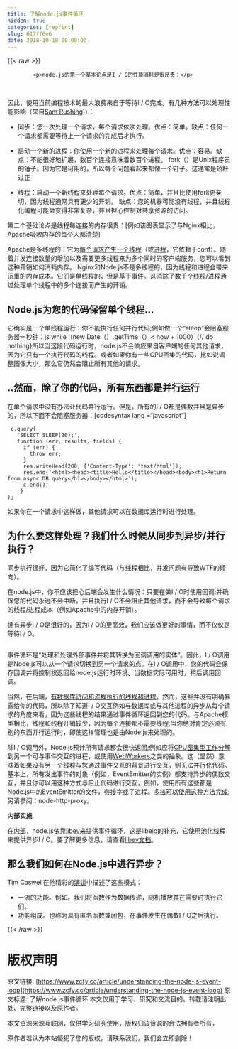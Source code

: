 ```yaml
---
title: 了解node.js事件循环
hidden: true
categories: [reprint]
slug: 617ff6e6
date: 2018-10-18 00:00:00
---
```


{{< raw >}}

            <p>node.js的第一个基本论点是I / O的性能消耗是很昂贵：</p>
<p>﻿<a href="http://blog.mixu.net/files/2011/01/io-cost.png"><img src="https://p0.ssl.qhimg.com/t012a94409121d21cfb.png" alt="" title="io-cost"></a></p>
<p>因此，使用当前编程技术的最大浪费来自于等待I / O完成。有几种方法可以处理性能影响（来自<a href="http://www.nightmare.com/medusa/async_sockets.html">Sam Rushing</a>)）：</p>
<ul>
<li><p>同步：您一次处理一个请求，每个请求依次处理。优点：简单。缺点：任何一个请求都需要等待上一个请求的完成后才执行。</p>
</li>
<li><p>启动一个新的进程：你使用一个新的进程来处理每个请求。优点：容易。缺点：不能很好地扩展，数百个连接意味着数百个进程。 fork（）是Unix程序员的锤子。因为它是可用的，所以每个问题看起来都像一个钉子。这通常是矫枉过正</p>
</li>
<li><p>线程：启动一个新线程来处理每个请求。优点：简单，并且比使用fork更亲切，因为线程通常具有更少的开销。 缺点：您的机器可能没有线程，并且线程化编程可能会变得非常复杂，并且担心控制对共享资源的访问。</p>
</li>
</ul>
<p>第二个基础论点是线程每连接的内存很贵：[例如该图表显示了与Nginx相比，Apache吸收内存的每个人都清楚]</p>
<p>Apache是​​多线程的：它为<a href="http://httpd.apache.org/docs/2.0/mod/worker.html">每个请求产生一个线程</a>（或<a href="http://httpd.apache.org/docs/2.0/mod/prefork.html">进程</a>，它依赖于conf）。随着并发连接数量的增加以及需要更多线程来为多个同时的客户端服务，您可以看到这种开销如何消耗内存。 Nginx和Node.js不是多线程的，因为线程和进程会带来沉重的内存成本。它们是单线程的，但是基于事件。这消除了数千个线程/进程通过处理单个线程中的多个连接而产生的开销。</p>
<h2><strong>Node.js为您的代码保留单个线程...</strong></h2>
<p>它确实是一个单线程运行：你不能执行任何并行代码;例如做一个“sleep”会阻塞服务器一秒钟：js while（new Date（）.getTime（）&lt; now + 1000）{// do nothing}所以当这段代码运行时，node.js不会响应来自客户端的任何其他请求，因为它只有一个执行代码的线程。或者如果你有一些CPU密集的代码，比如说调整图像大小，那么它仍然会阻止所有其他的请求。</p>
<h2><strong>..然而，除了你的代码，所有东西都是并行运行</strong></h2>
<p>在单个请求中没有办法让代码并行运行。但是，所有的I / O都是偶数并且是异步的，所以下面不会阻塞服务器：[codesyntax lang =“javascript”]</p>
<pre><code class="hljs xml"> c.query(
   'SELECT SLEEP(20);',
   function (err, results, fields) {
     if (err) {
       throw err;
     }
     res.writeHead(200, {'Content-Type': 'text/html'});
     res.end('<span class="hljs-tag">&lt;<span class="hljs-name">html</span>&gt;</span><span class="hljs-tag">&lt;<span class="hljs-name">head</span>&gt;</span><span class="hljs-tag">&lt;<span class="hljs-name">title</span>&gt;</span>Hello<span class="hljs-tag">&lt;/<span class="hljs-name">title</span>&gt;</span><span class="hljs-tag">&lt;/<span class="hljs-name">head</span>&gt;</span><span class="hljs-tag">&lt;<span class="hljs-name">body</span>&gt;</span><span class="hljs-tag">&lt;<span class="hljs-name">h1</span>&gt;</span>Return from async DB query<span class="hljs-tag">&lt;/<span class="hljs-name">h1</span>&gt;</span><span class="hljs-tag">&lt;/<span class="hljs-name">body</span>&gt;</span><span class="hljs-tag">&lt;/<span class="hljs-name">html</span>&gt;</span>');
     c.end();
    }
);
</code></pre><p>如果你在一个请求中这样做，其他请求可以在数据库运行时进行处理。</p>
<h2>为什么要这样处理？我们什么时候从同步到异步/并行执行？</h2>
<p>同步执行很好，因为它简化了编写代码（与线程相比，并发问题有导致WTF的倾向）。</p>
<p>在node.js中，你不应该担心后端会发生什么情况：只要在做I / O时使用回调;并确保您的代码永远不会中断，并且执行I / O不会阻止其他请求，而不会导致每个请求的线程/进程成本（例如Apache中的内存开销）。</p>
<p>拥有异步I / O是很好的，因为I / O的更高效，我们应该做更好的事情，而不仅仅是等待I / O。</p>
<p><a href="http://blog.mixu.net/files/2011/01/bucket_3.gif"><img src="https://p0.ssl.qhimg.com/t01528d5247e98a5f59.gif" alt="" title="bucket_3"></a></p>
<p>事件循环是“处理和处理外部事件并将其转换为回调调用的实体”。因此，I / O调用是Node.js可以从一个请求切换到另一个请求的点。在I / O调用中，您的代码会保存回调并将控制权返回给node.js运行时环境。当数据实际可用时，稍后调用回调。</p>
<p>当然，在后端，<a href="http://stackoverflow.com/questions/3629784/how-is-node-js-inherently-faster-when-it-still-relies-on-threads-internally">有数据库访问和流程执行的线程和进程</a>。然而，这些并没有明确暴露给你的代码，所以除了知道I / O交互例如与数据库或与其他进程的异步从每个请求的角度来看，因为这些线程的结果通过事件循环返回到您的代码。与Apache模型相比，线程和线程开销较少，因为每个连接都不需要线程;当你绝对肯定必须有别的东西并行运行时，即使这样管理也是由Node.js来处理的。</p>
<p>除I / O调用外，Node.js预计所有请求都会很快返回;例如应将<a href="http://stackoverflow.com/questions/3491811/node-js-and-cpu-intensive-requests">CPU密集型工作分解</a>到另一个可与事件交互的进程，或使用<a href="http://blog.std.in/2010/07/08/nodejs-webworker-design/">WebWorkers</a>之类的抽象。这（显然）意味着如果没有另一个线程与您通过事件交互的背景进行交互，则无法并行化代码。基本上，所有发出事件的对象（例如，EventEmitter的实例）都支持异步的偶数交互，并且你可以用这种方式与阻止代码进行交互，例如，使用所有这些都是Node.js中的EventEmitter的文件，套接字或子进程。<a href="http://developer.yahoo.com/blogs/ydn/posts/2010/07/multicore_http_server_with_nodejs/">多核可以使用这种方法完成</a>;另请参阅：node-http-proxy。</p>
<p><strong>内部实施</strong></p>
<p><a href="https://github.com/ry/node/tree/master/deps">在内部</a>，node.js依靠<a href="http://software.schmorp.de/pkg/libev.html">libev</a>来提供事件循环，这是libeio的补充，它使用池化线程来提供异步I / O。要了解更多信息，请查看<a href="http://pod.tst.eu/http://cvs.schmorp.de/libev/ev.pod">libev文档</a>。</p>
<h2>那么我们如何在Node.js中进行异步？</h2>
<p>Tim Caswell在他精彩的<a href="http://creationix.com/jsconf.pdf">演讲</a>中描述了这些模式：</p>
<ul>
<li>一流的功能。例如。我们将函数作为数据传递，随机播放并在需要时执行它们。</li>
<li>功能组成。也称为具有匿名函数或闭包，在事件发生在偶数I / O之后执行。</li>
</ul>

          
{{< /raw >}}

# 版权声明
原文链接: [https://www.zcfy.cc/article/understanding-the-node-js-event-loop](https://www.zcfy.cc/article/understanding-the-node-js-event-loop)
原文标题: 了解node.js事件循环
本文仅用于学习、研究和交流目的。转载请注明出处、完整链接以及原作者。 

本文资源来源互联网，仅供学习研究使用，版权归该资源的合法拥有者所有，

原作者若认为本站侵犯了您的版权，请联系我们，我们会立即删除！
